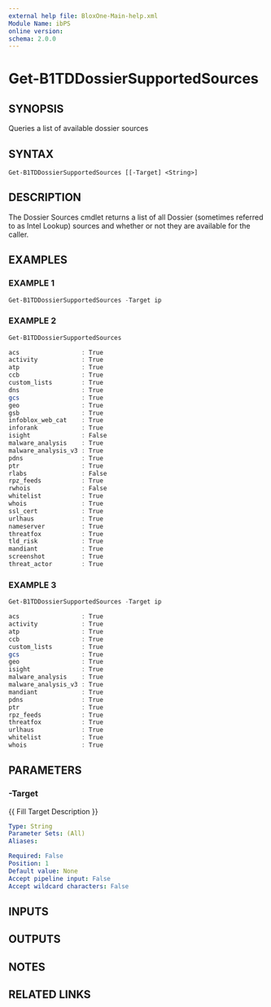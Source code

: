```yaml
---
external help file: BloxOne-Main-help.xml
Module Name: ibPS
online version:
schema: 2.0.0
---
```


# Get-B1TDDossierSupportedSources

## SYNOPSIS
Queries a list of available dossier sources

## SYNTAX

```
Get-B1TDDossierSupportedSources [[-Target] <String>]
```

## DESCRIPTION
The Dossier Sources cmdlet returns a list of all Dossier (sometimes referred to as Intel Lookup) sources and whether or not they are available for the caller.

## EXAMPLES

### EXAMPLE 1
```powershell
Get-B1TDDossierSupportedSources -Target ip
```

### EXAMPLE 2
```powershell
Get-B1TDDossierSupportedSources

acs                 : True
activity            : True
atp                 : True
ccb                 : True
custom_lists        : True
dns                 : True
gcs                 : True
geo                 : True
gsb                 : True
infoblox_web_cat    : True
inforank            : True
isight              : False
malware_analysis    : True
malware_analysis_v3 : True
pdns                : True
ptr                 : True
rlabs               : False
rpz_feeds           : True
rwhois              : False
whitelist           : True
whois               : True
ssl_cert            : True
urlhaus             : True
nameserver          : True
threatfox           : True
tld_risk            : True
mandiant            : True
screenshot          : True
threat_actor        : True
```

### EXAMPLE 3
```powershell
Get-B1TDDossierSupportedSources -Target ip

acs                 : True
activity            : True
atp                 : True
ccb                 : True
custom_lists        : True
gcs                 : True
geo                 : True
isight              : True
malware_analysis    : True
malware_analysis_v3 : True
mandiant            : True
pdns                : True
ptr                 : True
rpz_feeds           : True
threatfox           : True
urlhaus             : True
whitelist           : True
whois               : True
```

## PARAMETERS

### -Target
{{ Fill Target Description }}

```yaml
Type: String
Parameter Sets: (All)
Aliases:

Required: False
Position: 1
Default value: None
Accept pipeline input: False
Accept wildcard characters: False
```

## INPUTS

## OUTPUTS

## NOTES

## RELATED LINKS

